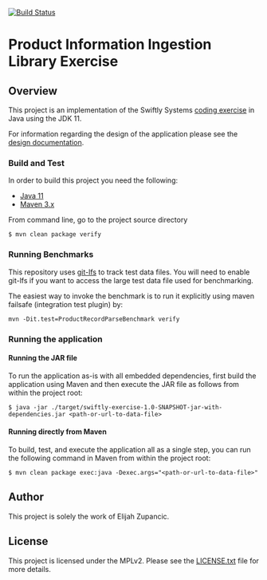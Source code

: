 [![Build Status](https://travis-ci.org/dekobon/product-record-ingestor-exercise.svg?branch=master)](https://travis-ci.org/dekobon/product-record-ingestor-exercise)
# Product Information Ingestion Library Exercise

## Overview

This project is an implementation of the Swiftly Systems 
[coding exercise](https://github.com/Swiftly-Systems/code-exercise-services)
in Java using the JDK 11.

For information regarding the design of the application please see the 
[design documentation](DESIGN.md).

### Build and Test
In order to build this project you need the following:

* [Java 11](http://www.oracle.com/technetwork/java/javase/downloads/index.html)
* [Maven 3.x](https://maven.apache.org/)

From command line, go to the project source directory
```
$ mvn clean package verify
```

### Running Benchmarks

This repository uses [git-lfs](https://git-lfs.github.com/) to track test data 
files. You will need to enable git-lfs if you want to access the large test data
file used for benchmarking.

The easiest way to invoke the benchmark is to run it explicitly using 
maven failsafe (integration test plugin) by:

```
mvn -Dit.test=ProductRecordParseBenchmark verify
```

### Running the application

#### Running the JAR file

To run the application as-is with all embedded dependencies, first build the
application using Maven and then execute the JAR file as follows from within
the project root: 

```
$ java -jar ./target/swiftly-exercise-1.0-SNAPSHOT-jar-with-dependencies.jar <path-or-url-to-data-file>
```

#### Running directly from Maven

To build, test, and execute the application all as a single step, you can run 
the following command in Maven from within the project root:

```
$ mvn clean package exec:java -Dexec.args="<path-or-url-to-data-file>"
```

## Author

This project is solely the work of Elijah Zupancic.

## License

This project is licensed under the MPLv2. Please see the 
[LICENSE.txt](/LICENSE.txt) file for more details. 
